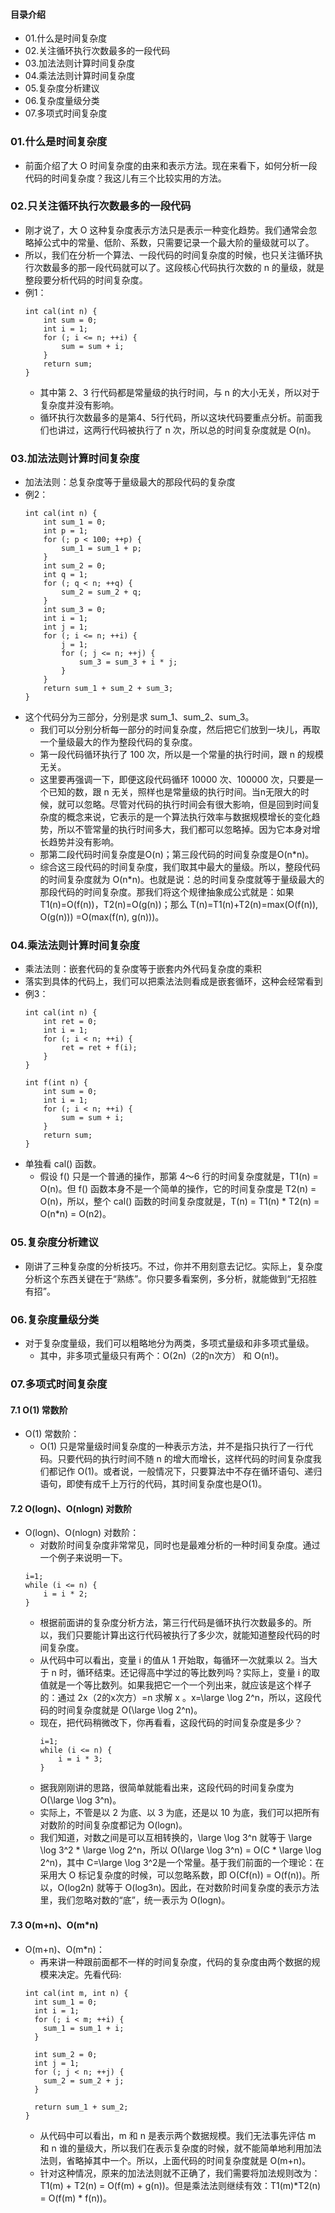 #### 目录介绍
- 01.什么是时间复杂度
- 02.关注循环执行次数最多的一段代码
- 03.加法法则计算时间复杂度
- 04.乘法法则计算时间复杂度
- 05.复杂度分析建议
- 06.复杂度量级分类
- 07.多项式时间复杂度








### 01.什么是时间复杂度
- 前面介绍了大 O 时间复杂度的由来和表示方法。现在来看下，如何分析一段代码的时间复杂度？我这儿有三个比较实用的方法。



### 02.只关注循环执行次数最多的一段代码
- 刚才说了，大 O 这种复杂度表示方法只是表示一种变化趋势。我们通常会忽略掉公式中的常量、低阶、系数，只需要记录一个最大阶的量级就可以了。
- 所以，我们在分析一个算法、一段代码的时间复杂度的时候，也只关注循环执行次数最多的那一段代码就可以了。这段核心代码执行次数的 n 的量级，就是整段要分析代码的时间复杂度。
- 例1：
    ```
    int cal(int n) {
        int sum = 0;
        int i = 1;
        for (; i <= n; ++i) {
            sum = sum + i;
        }
        return sum;
    }
    ```
    - 其中第 2、3 行代码都是常量级的执行时间，与 n 的大小无关，所以对于复杂度并没有影响。
    - 循环执行次数最多的是第4、5行代码，所以这块代码要重点分析。前面我们也讲过，这两行代码被执行了 n 次，所以总的时间复杂度就是 O(n)。


### 03.加法法则计算时间复杂度
- 加法法则：总复杂度等于量级最大的那段代码的复杂度
- 例2：
    ```
    int cal(int n) {
        int sum_1 = 0;
        int p = 1;
        for (; p < 100; ++p) {
            sum_1 = sum_1 + p;
        }
        int sum_2 = 0;
        int q = 1;
        for (; q < n; ++q) {
            sum_2 = sum_2 + q;
        }
        int sum_3 = 0;
        int i = 1;
        int j = 1;
        for (; i <= n; ++i) {
            j = 1;
            for (; j <= n; ++j) {
                sum_3 = sum_3 + i * j;
            }
        }
        return sum_1 + sum_2 + sum_3;
    }
    ```
- 这个代码分为三部分，分别是求 sum_1、sum_2、sum_3。
    - 我们可以分别分析每一部分的时间复杂度，然后把它们放到一块儿，再取一个量级最大的作为整段代码的复杂度。
    - 第一段代码循环执行了 100 次，所以是一个常量的执行时间，跟 n 的规模无关。
    - 这里要再强调一下，即便这段代码循环 10000 次、100000 次，只要是一个已知的数，跟 n 无关，照样也是常量级的执行时间。当n无限大的时候，就可以忽略。尽管对代码的执行时间会有很大影响，但是回到时间复杂度的概念来说，它表示的是一个算法执行效率与数据规模增长的变化趋势，所以不管常量的执行时间多大，我们都可以忽略掉。因为它本身对增长趋势并没有影响。
    - 那第二段代码时间复杂度是O(n)；第三段代码的时间复杂度是O(n*n)。
    - 综合这三段代码的时间复杂度，我们取其中最大的量级。所以，整段代码的时间复杂度就为 O(n*n)。也就是说：总的时间复杂度就等于量级最大的那段代码的时间复杂度。那我们将这个规律抽象成公式就是：如果 T1(n)=O(f(n))，T2(n)=O(g(n))；那么 T(n)=T1(n)+T2(n)=max(O(f(n)), O(g(n))) =O(max(f(n), g(n)))。


### 04.乘法法则计算时间复杂度
- 乘法法则：嵌套代码的复杂度等于嵌套内外代码复杂度的乘积
- 落实到具体的代码上，我们可以把乘法法则看成是嵌套循环，这种会经常看到
- 例3：
    ```
    int cal(int n) {
        int ret = 0; 
        int i = 1;
        for (; i < n; ++i) {
            ret = ret + f(i);
        } 
    } 
    
    int f(int n) {
        int sum = 0;
        int i = 1;
        for (; i < n; ++i) {
            sum = sum + i;
        } 
        return sum;
    }
    ```
- 单独看 cal() 函数。
    - 假设 f() 只是一个普通的操作，那第 4～6 行的时间复杂度就是，T1(n) = O(n)。但 f() 函数本身不是一个简单的操作，它的时间复杂度是 T2(n) = O(n)，所以，整个 cal() 函数的时间复杂度就是，T(n) = T1(n) * T2(n) = O(n*n) = O(n2)。


### 05.复杂度分析建议
- 刚讲了三种复杂度的分析技巧。不过，你并不用刻意去记忆。实际上，复杂度分析这个东西关键在于“熟练”。你只要多看案例，多分析，就能做到“无招胜有招”。




### 06.复杂度量级分类
- 对于复杂度量级，我们可以粗略地分为两类，多项式量级和非多项式量级。
    - 其中，非多项式量级只有两个：O(2n)（2的n次方） 和 O(n!)。


### 07.多项式时间复杂度
#### 7.1 O(1) 常数阶
- O(1) 常数阶：
    - O(1) 只是常量级时间复杂度的一种表示方法，并不是指只执行了一行代码。只要代码的执行时间不随 n 的增大而增长，这样代码的时间复杂度我们都记作 O(1)。或者说，一般情况下，只要算法中不存在循环语句、递归语句，即使有成千上万行的代码，其时间复杂度也是Ο(1)。


#### 7.2 O(logn)、O(nlogn) 对数阶
- O(logn)、O(nlogn) 对数阶：
    - 对数阶时间复杂度非常常见，同时也是最难分析的一种时间复杂度。通过一个例子来说明一下。
    ```
    i=1;
    while (i <= n) {
        i = i * 2;
    }
    ```
    - 根据前面讲的复杂度分析方法，第三行代码是循环执行次数最多的。所以，我们只要能计算出这行代码被执行了多少次，就能知道整段代码的时间复杂度。
    - 从代码中可以看出，变量 i 的值从 1 开始取，每循环一次就乘以 2。当大于 n 时，循环结束。还记得高中学过的等比数列吗？实际上，变量 i 的取值就是一个等比数列。如果我把它一个一个列出来，就应该是这个样子的：通过 2x（2的x次方）=n 求解 x 。x=\large \log 2^n，所以，这段代码的时间复杂度就是 O(\large \log 2^n)。
    - 现在，把代码稍微改下，你再看看，这段代码的时间复杂度是多少？
        ```
        i=1;
        while (i <= n) {
            i = i * 3;
        }
        ```
    - 据我刚刚讲的思路，很简单就能看出来，这段代码的时间复杂度为 O(\large \log 3^n)。
    - 实际上，不管是以 2 为底、以 3 为底，还是以 10 为底，我们可以把所有对数阶的时间复杂度都记为 O(logn)。
    - 我们知道，对数之间是可以互相转换的，\large \log 3^n 就等于 \large \log 3^2 * \large \log 2^n，所以 O(\large \log 3^n) = O(C * \large \log 2^n)，其中 C=\large \log 3^2是一个常量。基于我们前面的一个理论：在采用大 O 标记复杂度的时候，可以忽略系数，即 O(Cf(n)) = O(f(n))。所以，O(log2n) 就等于 O(log3n)。因此，在对数阶时间复杂度的表示方法里，我们忽略对数的“底”，统一表示为 O(logn)。


#### 7.3 O(m+n)、O(m*n)
- O(m+n)、O(m*n)：
    - 再来讲一种跟前面都不一样的时间复杂度，代码的复杂度由两个数据的规模来决定。先看代码:
    ```
    int cal(int m, int n) {
      int sum_1 = 0;
      int i = 1;
      for (; i < m; ++i) {
        sum_1 = sum_1 + i;
      }
     
      int sum_2 = 0;
      int j = 1;
      for (; j < n; ++j) {
        sum_2 = sum_2 + j;
      }
     
      return sum_1 + sum_2;
    }
    ```
    - 从代码中可以看出，m 和 n 是表示两个数据规模。我们无法事先评估 m 和 n 谁的量级大，所以我们在表示复杂度的时候，就不能简单地利用加法法则，省略掉其中一个。所以，上面代码的时间复杂度就是 O(m+n)。
    - 针对这种情况，原来的加法法则就不正确了，我们需要将加法规则改为：T1(m) + T2(n) = O(f(m) + g(n))。但是乘法法则继续有效：T1(m)*T2(n) = O(f(m) * f(n))。
















